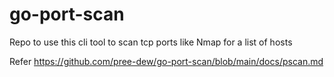 # go-port-scan
Repo to use this cli tool to scan tcp ports like Nmap for a list of hosts

Refer https://github.com/pree-dew/go-port-scan/blob/main/docs/pscan.md

